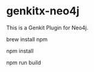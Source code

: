 # genkitx-neo4j

This is a Genkit Plugin for Neo4j.


brew install npm

npm install

npm run build

